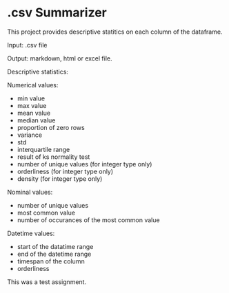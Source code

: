 # .csv Summarizer
This project provides descriptive statitics on each column of the dataframe.

Input: .csv file

Output: markdown, html or excel file.

Descriptive statistics:

Numerical values:
- min value
- max value
- mean value
- median value
- proportion of zero rows
- variance
- std
- interquartile range
- result of ks normality test
- number of unique values (for integer type only)
- orderliness (for integer type only)
- density (for integer type only)

Nominal values:
- number of unique values
- most common value
- number of occurances of the most common value

Datetime values:
- start of the datatime range
- end of the datetime range
- timespan of the column
- orderliness

This was a test assignment.
